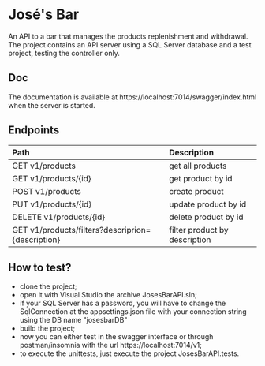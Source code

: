 # José's Bar
An API to a bar that manages the products replenishment and withdrawal. The project contains an API server using a SQL Server database and a test project, testing the controller only. 

## Doc
The documentation is available at https://localhost:7014/swagger/index.html when the server is started.

## Endpoints

| Path | Description |
| :--- | :--- |
| GET v1/products | get all products |
| GET v1/products/{id} | get product by id |
| POST v1/products | create product |
| PUT v1/products/{id} | update product by id|
| DELETE v1/products/{id} | delete product by id |
| GET v1/products/filters?descriprion={description}| filter product by description |


## How to test?

- clone the project;
- open it with Visual Studio the archive JosesBarAPI.sln;
- if your SQL Server has a password, you will have to change the SqlConnection at the appsettings.json file with your connection string using the DB name "josesbarDB"
- build the project;
- now you can either test in the swagger interface or through postman/insomnia with the url https://localhost:7014/v1;
- to execute the unittests, just execute the project JosesBarAPI.tests.
